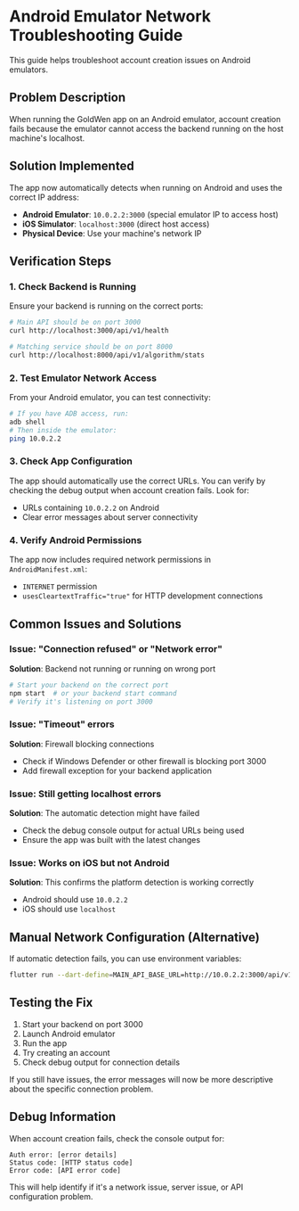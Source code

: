 # Android Emulator Network Troubleshooting Guide

This guide helps troubleshoot account creation issues on Android emulators.

## Problem Description

When running the GoldWen app on an Android emulator, account creation fails because the emulator cannot access the backend running on the host machine's localhost.

## Solution Implemented

The app now automatically detects when running on Android and uses the correct IP address:

- **Android Emulator**: `10.0.2.2:3000` (special emulator IP to access host)
- **iOS Simulator**: `localhost:3000` (direct host access)
- **Physical Device**: Use your machine's network IP

## Verification Steps

### 1. Check Backend is Running
Ensure your backend is running on the correct ports:
```bash
# Main API should be on port 3000
curl http://localhost:3000/api/v1/health

# Matching service should be on port 8000  
curl http://localhost:8000/api/v1/algorithm/stats
```

### 2. Test Emulator Network Access
From your Android emulator, you can test connectivity:
```bash
# If you have ADB access, run:
adb shell
# Then inside the emulator:
ping 10.0.2.2
```

### 3. Check App Configuration
The app should automatically use the correct URLs. You can verify by checking the debug output when account creation fails. Look for:
- URLs containing `10.0.2.2` on Android
- Clear error messages about server connectivity

### 4. Verify Android Permissions
The app now includes required network permissions in `AndroidManifest.xml`:
- `INTERNET` permission
- `usesCleartextTraffic="true"` for HTTP development connections

## Common Issues and Solutions

### Issue: "Connection refused" or "Network error"
**Solution**: Backend not running or running on wrong port
```bash
# Start your backend on the correct port
npm start  # or your backend start command
# Verify it's listening on port 3000
```

### Issue: "Timeout" errors
**Solution**: Firewall blocking connections
- Check if Windows Defender or other firewall is blocking port 3000
- Add firewall exception for your backend application

### Issue: Still getting localhost errors
**Solution**: The automatic detection might have failed
- Check the debug console output for actual URLs being used
- Ensure the app was built with the latest changes

### Issue: Works on iOS but not Android
**Solution**: This confirms the platform detection is working correctly
- Android should use `10.0.2.2`
- iOS should use `localhost`

## Manual Network Configuration (Alternative)

If automatic detection fails, you can use environment variables:
```bash
flutter run --dart-define=MAIN_API_BASE_URL=http://10.0.2.2:3000/api/v1
```

## Testing the Fix

1. Start your backend on port 3000
2. Launch Android emulator
3. Run the app
4. Try creating an account
5. Check debug output for connection details

If you still have issues, the error messages will now be more descriptive about the specific connection problem.

## Debug Information

When account creation fails, check the console output for:
```
Auth error: [error details]
Status code: [HTTP status code]
Error code: [API error code]
```

This will help identify if it's a network issue, server issue, or API configuration problem.
